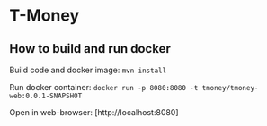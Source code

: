 # T-Money

How to build and run docker
---

Build code and docker image:
`mvn install`

Run docker container: 
`docker run -p 8080:8080 -t tmoney/tmoney-web:0.0.1-SNAPSHOT`

Open in web-browser:
[http://localhost:8080]